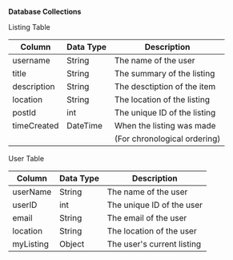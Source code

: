**Database Collections**

Listing Table 

| Column       | Data Type | Description                 |
|--------------|-----------|-----------------------------|
| username     | String    | The name of the user        |
| title        | String    | The summary of the listing  |
| description  | String    | The desctiption of the item |
| location     | String    | The location of the listing |
| postId       | int       | The unique ID of the listing|
| timeCreated  | DateTime  | When the listing was made   |
|              |           |(For chronological ordering) |

User Table 

| Column       | Data Type | Description                 |
|--------------|-----------|-----------------------------|
| userName     | String    | The name of the user        |
| userID       | int       | The unique ID of the user   |
| email        | String    | The email of the user       |
| location     | String    | The location of the user    |
| myListing    | Object    | The user's current listing  |
